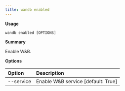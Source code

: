 ```yaml
---
title: wandb enabled
---
```


**Usage**

`wandb enabled [OPTIONS]`

**Summary**

Enable W&B.


**Options**

| **Option** | **Description** |
| :--- | :--- |
| --service | Enable W&B service  [default: True] |



